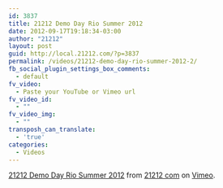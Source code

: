 ```yaml
---
id: 3837
title: 21212 Demo Day Rio Summer 2012
date: 2012-09-17T19:18:34-03:00
author: "21212"
layout: post
guid: http://local.21212.com/?p=3837
permalink: /videos/21212-demo-day-rio-summer-2012-2/
fb_social_plugin_settings_box_comments:
  - default
fv_video:
  - Paste your YouTube or Vimeo url
fv_video_id:
  - ""
fv_video_img:
  - ""
transposh_can_translate:
  - 'true'
categories:
  - Videos
---
```

[21212 Demo Day Rio Summer 2012](http://vimeo.com/41666748) from [21212 com](http://vimeo.com/by21212com) on [Vimeo](http://vimeo.com).